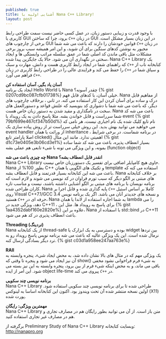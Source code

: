```yaml
---
published: true
title: آشنایی اولیه با Nana C++ Library!
layout: post
---
```

با وجود قدرت و زیبایی دستور زبان، در عمل کسی حاضر نیست سمت طراحی رابط کاربری یا GUI در زبان <i dir="ltr" style="direction: ltr;"><code>C++</code></i> برود، چرا که ساختن GUI در این زبان بسیار مشکل است. برخی از چارچوب های GUI در زبان <i dir="ltr" style="direction: ltr;"><code>C++</code></i> قوانین خودشان را دارند که باعث می شه شما مجبور به نوشتن کدهای سنگین برای آن شوید، و این امر همیشه سبب بروز برخی مشکلات مثل باقی ماندن کد اصلی شما در عمق سلسله مراتب وابستگی ها و ایجاد سختی در نگهداری آن می شود. حالا یک جایگزین پیدا شده، Nana C++ Library یک کتابخانه ناب از <i dir="ltr" style="direction: ltr;"><code>C++</code></i> که راهنمای شما در ایجاد رابط کاربری هست و دانش، مهارت و سبک و سیاق شما در <i dir="ltr" style="direction: ltr;"><code>C++</code></i> را حفظ می کند و فرایندی عالی را در طراحی رابط کاربری در زبان <i dir="ltr" style="direction: ltr;"><code>C++</code></i> فراهم می آورد.

**آسان یاد بگیر، آسان استفاده کن**   
ایجاد یک برنامه Hello World با Nana چقدر آسونه؟
{% gist 0207cd9bc087cfb01738%}
خیلی آسان، با کدهای قابل فهم. Nana از مفاهیم قابل درک و ساده برای آسان کردن این کار استفاده می کنه. در ثانی ، برخلاف چارچوب های دیگر، که باعث می شه شما با دشواری کد بنویسید که علتش قواعد و دستورالعمل های سخت در نامگذاری و مقید شدن به دستور زبان خاص هست. Nana باعث می شه کد شما سرراست و قابل خواندن بشه. مثلا پاسخ دادن به یک رویداد یا event
{% gist 79bf699e467cf347b50d%}
نام تابع کلیک شده یک نام اجباری نیست، هر نامی که می خواهید می توانید بهش بدید. این روش خیلی سرراست تر از روش پیاده سازی یک event handler از وراثت یا همان inheritance در برنامه شماست. در برخی شرایط ، اصلا پارامتر تابع clicked() اهمیتی ندارد. مانند این مثال
{% gist d1c73e0405e3b06cd3e1%}
بسیار انعطاف پذیره، باعث می شه کد شما ساده بمونه، و این ویژگی می تونه با شیء تابعی هم عملی بشه (function object)

**چه چیزی باعث می شه Nana انقدر قابل انعطاف بشه؟**  
Nana C++ Library حاوی هیچ کامپایلر اضافی برای تفسیر یک دستورزبان خاص نیست. Nana بطور 100% از C++ و تکنیک های الگویی یا همان template استفاده می کنه که باعث می شه این کتابخانه بسیار قدرتمند و قابل انعطاف بشه. Nana بر خلاف کتابخانه های مبتنی بر الگو دیگر که سبب تورم فراوان در کد نویسی می شوند و لازم است که برنامه نویسان با برنامه های مبتنی بر الگو آشنایی داشتنه باشند، نیست و مناسب تازه کاران طراحی شده.
Nana کاملا بر اساس استیل <i dir="ltr" style="direction: ltr;"><code>C++</code></i> پایه گذاری شده و قابل اجرا بر روی Visual C++7.1/GCC 3.4 و نسخه های جدیدتر آنان می باشد. اگر یک برنامه نویس حرفه ای در <i dir="ltr" style="direction: ltr;"><code>C++</code></i> هستید، Nana به شما اجازه استفاده از لاندا یا همان lambda را می دهد، ویژگی جدید در C++11 ، برای پاسخ به رویداد ها. مثل این
{% gist 1aa4352dabf160e2820e%}
علاوه بر این، Nana با اسفتاده از std::bind در C++11 باعث انعطاف پذیری در کد هم می شود.

**Threading (تردینگ)**  
Nana از یک کتابخانه thread-safe بوده و دسترسی به یک ابزارک یا widget بین تردها نرمال شده است. این یک ویژگی عالیه که باعث می شه برنامه نویس پاسخ رویداد رو به ترد دیگر بسادگی ارسال کنه.
{% gist c03d1a958ee247aa763e%}

**RAII**  
یک ویژگی مهم که در مثال های بالا نشان داده شد، به محض ایجاد شیء، پنجره وابسته به آن نیز ایجاد می شود و پنجره تا وقتی که show() به شیء فرم فراخوانی نشود مخفی باقی می ماند، و به محض اینکه شیء فرم از بین برود، پنجره وابسته به این نیز بسته می شود. این امر از ایده object life-time در <i dir="ltr" style="direction: ltr;"><code>C++</code></i> پیروی می کند.

**برنامه نویسی چند سکویی**  
Nana C++ Library طراحی شده تا برای برنامه نویسی چند سکویی استفاده شود. اولین نسخه منتشر شده آن تحت ویندوز بود. اکنون این کتابخانه اساسا به لینوکس (X11) پورت شده.

**مهمترین ویژگی: رایگان**  
Nana C++ Library متن باز است. از آن می توانید بطور رایگان هم در مصارف تجاری و هم در مصارف غیر تجاری استفاده کنید.

برگرفته از Preliminary Study of Nana C++ Library
وبسایت کتابخانه: http://nanapro.org